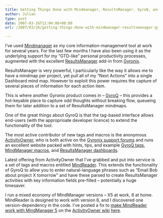 ```yaml
---
title: Getting Things Done with Mindmanager, ResultsManager, GyroQ, and now MindReader
author: Julian
type: post
date: 2007-03-26T12:04:06+00:00
url: /2007/03/26/getting-things-done-with-mindmanager-resultsmanager-gyroq-and-now-mindreader/

---
```

I’ve used [Mindmanager][1] as my core information-management tool at work for several years. For the last few months I have also been using it as the underlying support for my “GTD-like” personal productivity processes, augmented with the excellent [ResultsManager][2] add-in from [Gyronix][3].

ResultsManager is very powerful, I particularly like the way it allows me to have a mindmap per project, yet pull all of my “Next Actions” into a single Dashboard mind map. However to exploit this power requires the capture of several pieces of information for each action item.

This is where another Gyronix product comes in – [GyroQ][4] – this provides a hot-keyable place to capture odd thoughts without breaking flow, queueing them for later addition to a set of ResultsManager mindmaps.

One of the great things about GyroQ is that the tag-based interface allows end-users (with the approprioate developer licence) to extend the functionality of the tool.

The most active contributor of new tags and macros is the anonymous [ActivityOwner][5], who is both active on the [Gyronix support forums][6] and runs an excellent website packed with hints, tips, and example [GyroQ tags][7], [MindManager macros][8], and [ResultsManager dashboards][9].

Latest offering from ActivityOwner that I’ve grabbed and put into service is a set of tags and macros entitled [MindReader][10]. This extends the functionality of GyroQ to allow you to enter natural-language phrases such as “Email Bob about project X tomorrow” and have these parsed to create ResultsManager activities with key information fields pre-filled – potentially a huge timesaver.

I run a mixed economy of MindManager versions – X5 at work, 6 at home. MindReader is designed to work with version 6, and I discovered one version-dependency in the code. I’ve posted a fix to [make MindReader work with MindManager 5][11] on the [ActivityOwner wiki][12] [here][11].

 [1]: http://www.mindjet.com/us/products/mindmanager_pro6/index.php
 [2]: http://www.gyronix.com/resultmanager.php
 [3]: http://www.gyronix.com/
 [4]: http://www.gyronix.com/gyroq/index.php
 [5]: http://www.activityowner.com/
 [6]: http://www.gyronix.com/forums.php
 [7]: http://www.activityowner.com/gyroq-sequence-library/
 [8]: http://www.activityowner.com/library-mindmanager-macros/
 [9]: http://www.activityowner.com/resultsmanager-dashboard-library/
 [10]: http://wiki.activityowner.com/index.php?title=MindReader
 [11]: http://wiki.activityowner.com/index.php?title=Making_MindReader_work_on_MM5
 [12]: http://wiki.activityowner.com/index.php?title=Main_Page